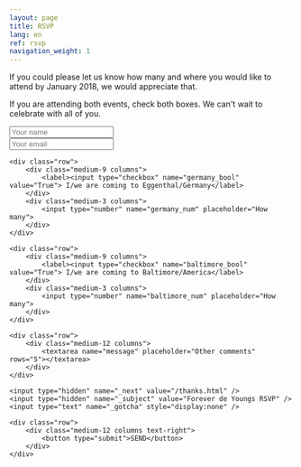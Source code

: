 ```yaml
---
layout: page
title: RSVP
lang: en
ref: rsvp
navigation_weight: 1
---
```


If you could please let us know how many and where you would like to attend by January 2018, we would appreciate that.

If you are attending both events, check both boxes. We can't wait to celebrate with all of you.

<form action="https://formspree.io/mreankyx" method="POST"> 
	<div class="row">
	    <div class="medium-12 columns">
			<input type="text" name="name" placeholder="Your name" required>
		</div>
	</div>
	<div class="row">
	    <div class="medium-12 columns">
			<input type="text" name="_replyto" placeholder="Your email" />
		</div>
	</div>
	
	<div class="row">
		<div class="medium-9 columns">
			<label><input type="checkbox" name="germany_bool" value="True"> I/we are coming to Eggenthal/Germany</label>
		</div>
		<div class="medium-3 columns">
			<input type="number" name="germany_num" placeholder="How many">
		</div>
	</div>
	
	<div class="row">
		<div class="medium-9 columns">
			<label><input type="checkbox" name="baltimore_bool" value="True"> I/we are coming to Baltimore/America</label>
		</div>
		<div class="medium-3 columns">
			<input type="number" name="baltimore_num" placeholder="How many">
		</div>
	</div>
	
	<div class="row">
	    <div class="medium-12 columns">
			<textarea name="message" placeholder="Other comments" rows="5"></textarea>
		</div>
	</div>

	<input type="hidden" name="_next" value="/thanks.html" />
	<input type="hidden" name="_subject" value="Forever de Youngs RSVP" />	
	<input type="text" name="_gotcha" style="display:none" />
	
	<div class="row">
	    <div class="medium-12 columns text-right">
			<button type="submit">SEND</button>
		</div>
	</div>
</form>